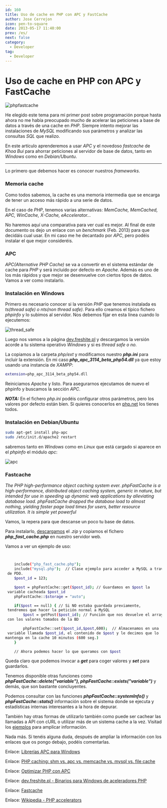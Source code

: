 ```yaml
---
id: 160
title: Uso de cache en PHP con APC y FastCache
author: Jose Cerrejon
icon: pen-to-square
date: 2013-05-17 11:40:00
prev: /es/
next: false
category:
  - Developer
tag:
  - Developer
---
```


# Uso de cache en PHP con APC y FastCache

![phpfastcache](/images/2013/05/fastcache.jpg)

He elegido este tema para mi primer post sobre programación porque hasta ahora no me había preocupado mucho de acelerar las peticiones a base de datos a través de una cache en *PHP*. Siempre intento mejorar las instalaciones de *MySQL* modificando sus parámetros y analizar las consultas *SQL* que realizo.

En este artículo aprenderemos a usar *APC* y el novedoso *fastcache* de *Khoa Bui* para ahorrar peticiones al servidor de base de datos, tanto en *Windows* como en *Debian/Ubuntu*.

- - -
Lo primero que debemos hacer es conocer nuestros *frameworks*.

###  Memoria cache

Como todos sabemos, la cache es una memoria intermedia que se encarga de tener un acceso más rápido a una serie de datos. 

En el caso de *PHP*, tenemos varias alternativas: *MemCache, MemCached, APC, WinCache, X-Cache, eAccelerator...*

No haremos aquí una comparativa para ver cual es mejor. Al final de este documento os dejo un enlace con un *benchmark* (Feb. 2013) para que decidáis cual usar. En mi caso me he decantado por *APC*, pero podéis instalar el que mejor consideréis.

###  APC

*APC(Alternative PHP Cache)* se va a convertir en el sistema estándar de cache para *PHP* y será incluído por defecto en *Apache*. Además es uno de los más rápidos y que mejor se desenvuelve con ciertos tipos de datos. Vamos a ver como instalarlo.

###  Instalación en Windows

Primero es necesario conocer si la versión *PHP* que tenemos instalada es *ts(thread safe) o nts(non thread safe)*. Para ello creamos el típico fichero *phpinfo* y lo subimos al servidor. Nos debemos fijar en esta línea cuando lo ejecutemos:

![thread_safe](/images/2013/05/thread_safe.jpg)

Luego nos vamos a la página [dev.freshite.pl](http://dev.freshsite.pl/php-accelerators/apc.html) y descargamos la versión acorde a tu sistema operativo *Windows* y si es *thread safe o no.*

La copiamos a la carpeta *php/ext* y modificamos nuestro ***php.ini*** para incluir la extensión. En mi caso ***php_apc_3114_beta_php54.dll*** ya que estoy usando una instancia de *XAMPP*:

```bash
extension=php_apc_3114_beta_php54.dll
```

Reiniciamos *Apache* y listo. Para asegurarnos ejecutamos de nuevo el phpinfo y buscamos la sección *APC*.

***NOTA:*** En el fichero *php.ini* podéis configurar otros parámetros, pero los valores por defecto están bien. Si quieres conocerlos en [php.net](http://www.php.net/manual/es/apc.configuration.php) los tienes todos.

###  Instalación en Debian/Ubuntu
```bash
sudo apt-get install php-apc
sudo /etc/init.d/apache2 restart
```

sabremos tanto en *Windows* como en *Linux* que está cargado si aparece en el *phpinfo* el módulo *apc*:

![apc](/images/2013/05/apc.jpg)

###  Fastcache

*The PHP high-performance object caching system ever. phpFastCache is a high-performance, distributed object caching system, generic in nature, but intended for use in speeding up dynamic web applications by alleviating database load. phpFastCache dropped the database load to almost nothing, yielding faster page load times for users, better resource utilization. It is simple yet powerful*

Vamos, la repera para que descanse un poco tu base de datos.

Para instalarlo, [descargamos](https://github.com/khoaofgod/phpfastcache) el *.zip* y copiamos el fichero ***php_fast_cache.php*** en nuestro servidor web.

Vamos a ver un ejemplo de uso:

```bash


    include("php_fast_cache.php");
    include("mysql.php");  // Clase ejemplo para acceder a MySQL a través
 de PDO.
    $post_id = 123;

    $post = phpFastCache::get($post_id); // Guardamos en $post la
 variable cacheada $post_id
    phpFastCache::$storage = "auto";

    if($post == null) { // Si NO estaba guardada previamente,
 tendremos que hacer la petición normal a MySQL
        $post = getPost($post_id); // Función que nos devuelve el array
 con los valores tomados de la BD

        phpFastCache::set($post_id,$post,600);  // Almacenamos en una
 variable llamada $post_id, el contenido de $post y le decimos que lo
mantenga en la cache 10 minutos (600 seg.)
    }

    // Ahora podemos hacer lo que queramos con $post

```

Queda claro que podemos invocar a ***get*** para coger valores y ***set*** para guardarlos.

Tenemos disponible otras funciones como ***phpFastCache::delete("variable"), phpFastCache::exists("variable")*** y demás, que son bastante concluyentes.

Podemos consultar con las funciones ***phpFastCache::systemInfo()*** y ***phpFastCache::stats()*** información sobre el sistema donde se ejecuta y estadísticas internas interesantes a la hora de depurar.

También hay otras formas de utilizarlo también como puede ser cachear las llamadas a API con cURL o utilizar más de un sistema cache a la vez. Visitad los [ejemplos](http://www.phpfastcache.com/#example) para amplicar información.

Nada más. Si tenéis alguna duda, después de ampliar la información con los enlaces que os pongo debajo, podéis comentarlas.


Enlace: [Librerías APC para Windows](http://dev.freshsite.pl/php-accelerators/apc.html)

Enlace: [PHP caching: shm vs. apc vs. memcache vs. mysql vs. file cache](http://we-love-php.blogspot.com.es/2013/02/php-caching-shm-apc-memcache-mysql-file-cache.html)

Enlace: [Optimizar PHP con APC](http://webplusplus.blogspot.com.es/2011/10/optimizar-php-con-apc.html)

Enlace: [dev.freshite.pl - Binarios para Windows de aceleradores PHP](http://dev.freshsite.pl/php-accelerators/apc.html)

Enlace: [Fastcache](http://www.phpfastcache.com)

Enlace: [Wikipedia - PHP accelerators](http://en.wikipedia.org/wiki/List_of_PHP_accelerators)